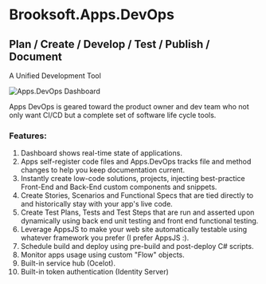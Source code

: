 # Brooksoft.Apps.DevOps
## Plan / Create / Develop / Test / Publish / Document
A Unified Development Tool

![Apps.DevOps Dashboard](https://github.com/rbrooks33/Brooksoft.Apps.DevOps/blob/master/AppsDesktop/wwwroot/Images/appsdevopsgithublogo2.PNG)

Apps DevOps is geared toward the product owner and dev team who not only want CI/CD but a complete set of software life cycle tools. 

### Features:
1. Dashboard shows real-time state of applications.
1. Apps self-register code files and Apps.DevOps tracks file and method changes to help you keep documentation current.
2. Instantly create low-code solutions, projects, injecting best-practice Front-End and Back-End custom components and snippets.
3. Create Stories, Scenarios and Functional Specs that are tied directly to and historically stay with your app's live code.
4. Create Test Plans, Tests and Test Steps that are run and asserted upon dynamically using back end unit testing and front end functional testing.
5. Leverage AppsJS to make your web site automatically testable using whatever framework you prefer (I prefer AppsJS :).
6. Schedule build and deploy using pre-build and post-deploy C# scripts.
7. Monitor apps usage using custom "Flow" objects.
8. Built-in service hub (Ocelot).
9. Built-in token authentication (Identity Server)
